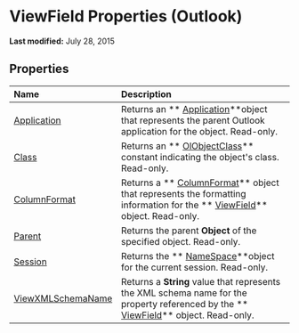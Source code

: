 
# ViewField Properties (Outlook)

 **Last modified:** July 28, 2015


## Properties



|**Name**|**Description**|
|:-----|:-----|
| [Application](4fcdca42-5cec-7bbf-df70-7c46a449a993.md)|Returns an  ** [Application](797003e7-ecd1-eccb-eaaf-32d6ddde8348.md)**object that represents the parent Outlook application for the object. Read-only.|
| [Class](36c5d7cd-db84-7786-a381-697482aaef18.md)|Returns an  ** [OlObjectClass](33d724b3-df3c-2a7f-a80f-93b66d96f588.md)** constant indicating the object's class. Read-only.|
| [ColumnFormat](0014f1d8-5380-3301-558a-7fd8d49afff9.md)|Returns a  ** [ColumnFormat](acbbdd97-e695-d1e7-c7ba-24f75efbf22c.md)** object that represents the formatting information for the ** [ViewField](997319f0-7ff3-a712-8484-2e442965e187.md)** object. Read-only.|
| [Parent](2f43f3ef-2f87-a682-7811-a198b2a42497.md)|Returns the parent  **Object** of the specified object. Read-only.|
| [Session](a6be9e3b-ebd5-410b-b0fb-f3c74b7ebd1d.md)|Returns the  ** [NameSpace](f0dcaa19-07f5-5d42-a3bf-2e42b7885644.md)**object for the current session. Read-only.|
| [ViewXMLSchemaName](69490353-b470-6092-0b8e-b0f1c1549f7a.md)|Returns a  **String** value that represents the XML schema name for the property referenced by the ** [ViewField](997319f0-7ff3-a712-8484-2e442965e187.md)** object. Read-only.|
